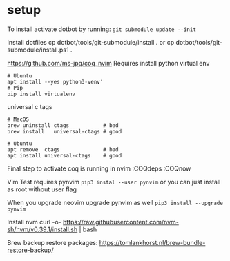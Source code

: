 # setup
To install activate dotbot by running:
`git submodule update --init`

Install dotfiles
cp dotbot/tools/git-submodule/install .
or
cp dotbot/tools/git-submodule/install.ps1 .

https://github.com/ms-jpq/coq_nvim
Requires install
python virtual env 
```
# Ubuntu
apt install --yes python3-venv'
# Pip
pip install virtualenv
```

universal c tags
```
# MacOS
brew uninstall ctags           # bad
brew install   universal-ctags # good

# Ubuntu
apt remove  ctags              # bad
apt install universal-ctags    # good
```
Final step to activate coq is running in nvim
:COQdeps
:COQnow

Vim Test requires pynvim
`pip3 instal --user pynvim` or you can just install as root without user flag

When you upgrade neovim upgrade pynvim as well
`pip3 install --upgrade pynvim`

Install nvm
curl -o- https://raw.githubusercontent.com/nvm-sh/nvm/v0.39.1/install.sh | bash

Brew backup restore packages: https://tomlankhorst.nl/brew-bundle-restore-backup/

